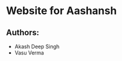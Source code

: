 <h1>Website for Aashansh</h1>
<h2>Authors:</h2>
<ul><li>Akash Deep Singh</li><li>Vasu Verma</li> </ul>